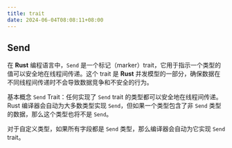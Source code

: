 ```yaml
---
title: trait
date: 2024-06-04T08:08:11+08:00
---
```


## Send

在 **Rust** 编程语言中，`Send` 是一个标记（marker）trait，它用于指示一个类型的值可以安全地在线程间传递。这个 trait 是 **Rust** 并发模型的一部分，确保数据在不同线程间传递时不会导致数据竞争和不安全的行为。

基本概念
`Send` Trait：任何实现了 `Send` trait 的类型都可以安全地在线程间传递。Rust 编译器会自动为大多数类型实现 `Send`，但如果一个类型包含了非 `Send` 类型的数据，那么这个类型也将不是 `Send`。

对于自定义类型，如果所有字段都是 `Send` 类型，那么编译器会自动为它实现 `Send` trait。